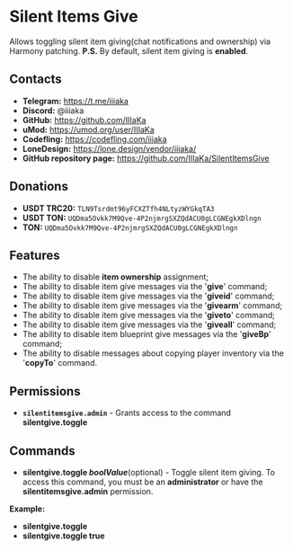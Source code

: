 # Silent Items Give  

Allows toggling silent item giving(chat notifications and ownership) via Harmony patching.
**P.S.** By default, silent item giving is **enabled**.  

## Contacts  

- **Telegram:** https://t.me/iiiaka  
- **Discord:** @iiiaka  
- **GitHub:** https://github.com/IIIaKa  
- **uMod:** https://umod.org/user/IIIaKa  
- **Codefling:** https://codefling.com/iiiaka  
- **LoneDesign:** https://lone.design/vendor/iiiaka/  
- **GitHub repository page:** https://github.com/IIIaKa/SilentItemsGive  

## Donations  

- **USDT TRC20:** `TLN9Tsrdmt96yFCXZTfh4NLtyzWYGkqTA3`  
- **USDT TON:** `UQDma5Ovkk7M9Qve-4P2njmrgSXZQdACU0gLCGNEgkXDlngn`  
- **TON:** `UQDma5Ovkk7M9Qve-4P2njmrgSXZQdACU0gLCGNEgkXDlngn`  

## Features  

- The ability to disable **item ownership** assignment;
- The ability to disable item give messages via the '**give**' command;
- The ability to disable item give messages via the '**giveid**' command;
- The ability to disable item give messages via the '**givearm**' command;
- The ability to disable item give messages via the '**giveto**' command;
- The ability to disable item give messages via the '**giveall**' command;
- The ability to disable item blueprint give messages via the '**giveBp**' command;
- The ability to disable messages about copying player inventory via the '**copyTo**' command.  

## Permissions  
- **`silentitemsgive.admin`** - Grants access to the command **silentgive.toggle**  

## Commands  
- **silentgive.toggle *boolValue***(optional) - Toggle silent item giving. To access this command, you must be an **administrator** or have the **silentitemsgive.admin** permission.

**Example:**  
- **silentgive.toggle**  
- **silentgive.toggle true**